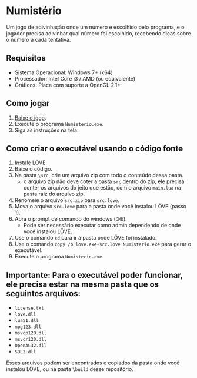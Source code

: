 # Numistério

Um jogo de adivinhação onde um número é escolhido pelo programa, e o jogador precisa adivinhar qual número foi escolhido, recebendo dicas sobre o número a cada tentativa.

## Requisitos
* Sistema Operacional: Windows 7+ (x64)
* Processador: Intel Core i3 / AMD (ou equivalente)
* Gráficos: Placa com suporte a OpenGL 2.1+

## Como jogar
1. [Baixe o jogo](https://github.com/JoaoCostaCode/Jogo_adivinhacao_lua/releases/latest).
2. Execute o programa `Numisterio.exe`.
3. Siga as instruções na tela.

## Como criar o executável usando o código fonte
1. Instale [LÖVE](https://love2d.org/).
2. Baixe o código.
3. Na pasta `\src`, crie um arquivo zip com todo o conteúdo dessa pasta.
   * o arquivo zip não deve coter a pasta `src` dentro do zip, ele precisa conter os arquivos do jeito que estão, com o arquivo `main.lua` na pasta raiz do arquivo zip.
5. Renomeie o arquivo `src.zip` para `src.love`.
6. Mova o arquivo `src.love` para a pasta onde você instalou LÖVE (passo 1).
7. Abra o prompt de comando do windows (`CMD`).
   * Pode ser necessário executar como admin dependendo de onde você instalou LÖVE.
9. Use o comando `cd` para ir à pasta onde LÖVE foi instalado.
10. Use o comando `copy /b love.exe+src.love Numisterio.exe` para gerar o executável.
11. Execute o programa `Numisterio.exe`.

## Importante: Para o executável poder funcionar, ele precisa estar na mesma pasta que os seguintes arquivos:
* `license.txt`
* `love.dll`
* `lua51.dll`
* `mpg123.dll`
* `msvcp120.dll`
* `msvcr120.dll`
* `OpenAL32.dll`
* `SDL2.dll`

Esses arquivos podem ser encontrados e copiados da pasta onde você instalou LÖVE, ou na pasta `\build` desse repositório.
